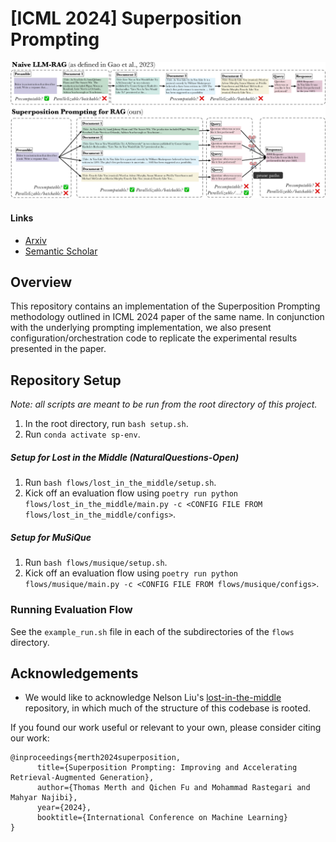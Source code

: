 # [ICML 2024] Superposition Prompting

![Superposition prompting diagram](assets/sp_main.png "Superposition prompting diagram")

#### Links

* [Arxiv](https://arxiv.org/abs/2404.06910)
* [Semantic Scholar](https://www.semanticscholar.org/paper/Superposition-Prompting%3A-Improving-and-Accelerating-Merth-Fu/9c45b4af25e192733d42a8d384e41002786d0d32)


## Overview

This repository contains an implementation of the Superposition Prompting methodology outlined in ICML 2024 paper of the same name. In conjunction with the underlying prompting implementation, we also present configuration/orchestration code to replicate the experimental results presented in the paper.


## Repository Setup

*Note: all scripts are meant to be run from the root directory of this project.*

1. In the root directory, run `bash setup.sh`.
2. Run `conda activate sp-env`.


##### Setup for Lost in the Middle (NaturalQuestions-Open)

1. Run `bash flows/lost_in_the_middle/setup.sh`.
2. Kick off an evaluation flow using `poetry run python flows/lost_in_the_middle/main.py -c <CONFIG FILE FROM flows/lost_in_the_middle/configs>`.


##### Setup for MuSiQue

1. Run `bash flows/musique/setup.sh`.
2. Kick off an evaluation flow using `poetry run python flows/musique/main.py -c <CONFIG FILE FROM flows/musique/configs>`.


### Running Evaluation Flow

See the `example_run.sh` file in each of the subdirectories of the `flows` directory.


## Acknowledgements

* We would like to acknowledge Nelson Liu's [lost-in-the-middle](https://github.com/nelson-liu/lost-in-the-middle) repository, in which much of the structure of this codebase is rooted.


If you found our work useful or relevant to your own, please consider citing our work:

```
@inproceedings{merth2024superposition,
      title={Superposition Prompting: Improving and Accelerating Retrieval-Augmented Generation}, 
      author={Thomas Merth and Qichen Fu and Mohammad Rastegari and Mahyar Najibi},
      year={2024},
      booktitle={International Conference on Machine Learning}
}
```
